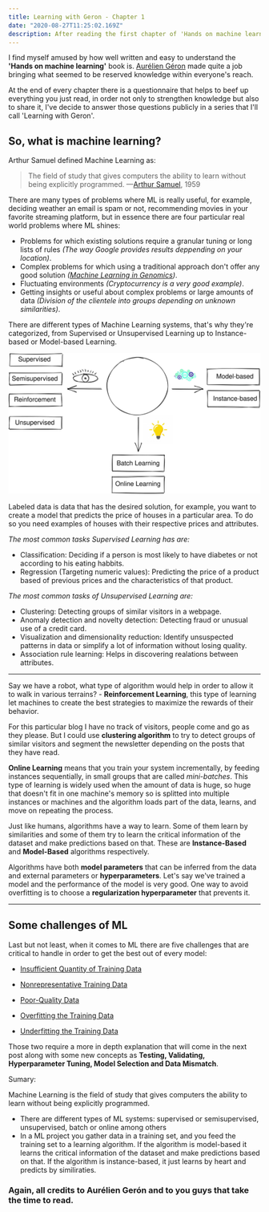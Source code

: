 ```yaml
---
title: Learning with Geron - Chapter 1
date: "2020-08-27T11:25:02.169Z"
description: After reading the first chapter of 'Hands on machine learning'
---
```


I find myself amused by how well written and easy to understand the **'Hands on machine learning'** book is. [Aurélien Géron](https://www.linkedin.com/in/aurelien-geron/) made quite a job bringing what seemed to be reserved knowledge within everyone's reach.

At the end of every chapter there is a questionnaire that helps to beef up everything you just read, in order not only to strengthen knowledge but also to share it, I've decide to answer those questions publicly in a series that I'll call 'Learning with Geron'.

## So, what is machine learning?

Arthur Samuel defined Machine Learning as:

> The field of study that gives computers the ability to learn without being explicitly programmed. —[Arthur Samuel](https://history-computer.com/ModernComputer/thinkers/Samuel.html), 1959

There are many types of problems where ML is really useful, for example, deciding weather an email is spam or not, recommending movies in your favorite streaming platform, but in essence there are four particular real world problems where ML shines:

- Problems for which existing solutions require a granular tuning or long lists of rules _(The way Google provides results deppending on your location)_.
- Complex problems for which using a traditional approach don't offer any good solution _([Machine Learning in Genomics](https://emerj.com/ai-sector-overviews/machine-learning-in-genomics-applications/))_.
- Fluctuating environments _(Cryptocurrency is a very good example)_.
- Getting insights or useful about complex problems or large amounts of data _(Division of the clientele into groups depending on unknown similarities)_.

There are different types of Machine Learning systems, that's why they're categorized, from Supervised or Unsupervised Learning up to Instance-based or Model-based Learning.

![Machine Learning Categories](./ML.svg)

Labeled data is data that has the desired solution, for example, you want to create a model that predicts the price of houses in a particular area. To do so you need examples of houses with their respective prices and attributes.

_The most common tasks Supervised Learning has are:_

- Classification: Deciding if a person is most likely to have diabetes or not according to his eating habbits.
- Regression (Targeting numeric values): Predicting the price of a product based of previous prices and the characteristics of that product.

_The most common tasks of Unsupervised Learning are:_

- Clustering: Detecting groups of similar visitors in a webpage.
- Anomaly detection and novelty detection: Detecting fraud or unusual use of a credit card.
- Visualization and dimensionality reduction: Identify unsuspected patterns in data or simplify a lot of information without losing quality.
- Association rule learning: Helps in discovering realations between attributes.

---

Say we have a robot, what type of algorithm would help in order to allow it to walk in various terrains? - **Reinforcement Learning**, this type of learning let machines to create the best strategies to maximize the rewards of their behavior.

For this particular blog I have no track of visitors, people come and go as they please. But I could use **clustering algorithm** to try to detect groups of similar visitors and segment the newsletter depending on the posts that they have read.

**Online Learning** means that you train your system incrementally, by feeding instances sequentially, in small groups that are called _mini-batches_. This type of learning is widely used when the amount of data is huge, so huge that doesn't fit in one machine's memory so is splitted into multiple instances or machines and the algorithm loads part of the data, learns, and move on repeating the process.

Just like humans, algorithms have a way to learn. Some of them learn by similarities and some of them try to learn the critical information of the dataset and make predictions based on that. These are **Instance-Based** and **Model-Based** algorithms respectively.

Algorithms have both **model parameters** that can be inferred from the data and external parameters or **hyperparameters**. Let's say we've trained a model and the performance of the model is very good. One way to avoid overfitting is to choose a **regularization hyperparameter** that prevents it.

---

## Some challenges of ML

Last but not least, when it comes to ML there are five challenges that are critical to handle in order to get the best out of every model:

- [Insufficient Quantity of Training Data](https://static.googleusercontent.com/media/research.google.com/en//pubs/archive/35179.pdf)

- [Nonrepresentative Training Data](https://www.math.upenn.edu/~deturck/m170/wk4/lecture/case1.html)

- [Poor-Quality Data](https://www.talend.com/resources/machine-learning-data-quality/)

- [Overfitting the Training Data](https://machinelearningmastery.com/overfitting-and-underfitting-with-machine-learning-algorithms/)

- [Underfitting the Training Data](https://machinelearningmastery.com/overfitting-and-underfitting-with-machine-learning-algorithms/)

Those two require a more in depth explanation that will come in the next post along with some new concepts as **Testing, Validating, Hyperparameter Tuning, Model Selection and Data Mismatch**.

Sumary:

Machine Learning is the field of study that gives computers the ability to learn without being explicitly programmed.

- There are different types of ML systems: supervised or semisupervised, unsupervised, batch or online among others
- In a ML project you gather data in a training set, and you feed the training set to a learning algorithm. If the algorithm is model-based it learns the critical information of the dataset and make predictions based on that. If the algorithm is instance-based, it just learns by heart and predicts by similiraties.

### Again, all credits to Aurélien Gerón and to you guys that take the time to read.
